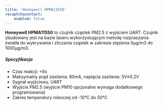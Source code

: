 ```yaml
---
title: 'Honeywell HPMA115S0'
recaptchacontact:
    enabled: false
---
```


**Honeywell HPMA115S0** to czujnik cząstek PM2.5 z wyjściem UART. Czujnik zbudowany jest na bazie laseru wykorzystującym metodę rozpraszania światła do wykrywania i zliczania cząstek w zakresie stężenia 0µg/m3 do 1000µg/m3. 

##### Specyfikacja
* Czas reakcji: <6s
* Maksymalny prąd zasilania: 80mA, napięcia zasilania: 5V±0.2V
* Sygnał wyjściowy, UART
* Wyjście PM2.5 (wyjście PM10 opcjonalne wymaga dodatkowego programowania)
* Zakres temperatury roboczej od -10°C do 50°C